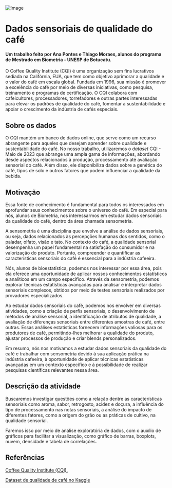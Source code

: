 ![Image](https://www.tastingtable.com/img/gallery/20-different-types-of-coffee-explained/intro-1659544996.jpg)

# Dados sensoriais de qualidade do café

####  Um trabalho feito por Ana Pontes e Thiago Moraes, alunos do programa de Mestrado em Biometria - UNESP de Botucatu.

O Coffee Quality Institute (CQI) é uma organização sem fins lucrativos sediada na Califórnia, EUA, que tem como objetivo aprimorar a qualidade e o valor do café em escala global. Fundada em 1996, sua missão é promover a excelência do café por meio de diversas iniciativas, como pesquisa, treinamento e programas de certificação. O CQI colabora com cafeicultores, processadores, torrefadores e outras partes interessadas para elevar os padrões de qualidade do café, fomentar a sustentabilidade e apoiar o crescimento da indústria de cafés especiais.

## Sobre os dados

O CQI mantém um banco de dados online, que serve como um recurso abrangente para aqueles que desejam aprender sobre qualidade e sustentabilidade do café. No nosso trabalho, utilizaremos o *dataset* CQI - Maio de 2023 que abrange uma ampla gama de informações, abordando desde aspectos relacionados à produção, processamento até avaliação sensorial do café. Além disso, ele disponibiliza dados sobre a genética do café, tipos de solo e outros fatores que podem influenciar a qualidade da bebida. 

## Motivação

Essa fonte de conhecimento é fundamental para todos os interessados em aprofundar seus conhecimentos sobre o universo do café. Em especial para nós, alunos de Biometria, nos interessarmos em estudar dados sensoriais da qualidade do café, dentro da área chamada sensometria.

A sensometria é uma disciplina que envolve a análise de dados sensoriais, ou seja, dados relacionados às percepções humanas dos sentidos, como o paladar, olfato, visão e tato. No contexto do café, a qualidade sensorial desempenha um papel fundamental na satisfação do consumidor e na valorização do produto. Portanto, compreender e quantificar as características sensoriais do café é essencial para a indústria cafeeira.

Nós, alunos de bioestatística, podemos nos interessar por essa área, pois ela oferece uma oportunidade de aplicar nossos conhecimentos estatísticos e analíticos em um campo específico. Através da sensometria, podemos explorar técnicas estatísticas avançadas para analisar e interpretar dados sensoriais complexos, obtidos por meio de testes sensoriais realizados por provadores especializados.

Ao estudar dados sensoriais do café, podemos nos envolver em diversas atividades, como a criação de perfis sensoriais, o desenvolvimento de métodos de análise sensorial, a identificação de atributos de qualidade, a avaliação de diferenças sensoriais entre diferentes amostras de café, entre outras. Essas análises estatísticas fornecem informações valiosas para os produtores de café, permitindo-lhes melhorar a qualidade do produto, ajustar processos de produção e criar blends personalizados. 

Em resumo, nós nos motivamos a estudar dados sensoriais da qualidade do café e trabalhar com sensometria devido à sua aplicação prática na indústria cafeeira, à oportunidade de aplicar técnicas estatísticas avançadas em um contexto específico e à possibilidade de realizar pesquisas científicas relevantes nessa área.

## Descrição da atividade

Buscaremos investigar questões como a relação dentre as características sensoriais como aroma, sabor, retrogosto, acidez e doçura, a influência do tipo de processamento nas notas sensoriais, a análise do impacto de diferentes fatores, como a origem do grão ou as práticas de cultivo, na qualidade sensorial. 

Faremos isso por meio de análise exploratória de dados, com o auxílio de gráficos para facilitar a visualização, como gráfico de barras, boxplots, nuvem, densidade e tabela de correlações.

## Referências

[Coffee Quality Institute (CQI).](https://www.kaggle.com/datasets/fatihb/coffee-quality-data-cqi)

[Dataset de qualidade de café no Kaggle](https://www.kaggle.com/datasets/fatihb/coffee-quality-data-cqi)

